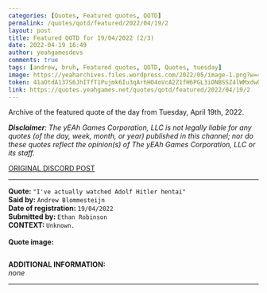 ```yaml
---
categories: [Quotes, Featured quotes, QOTD]
permalink: /quotes/qotd/featured/2022/04/19/2
layout: post
title: Featured QOTD for 19/04/2022 (2/3)
date: 2022-04-19 16:49
author: yeahgamesdevs
comments: true
tags: [andrew, bruh, Featured quotes, QOTD, Quotes, tuesday]
image: https://yeaharchives.files.wordpress.com/2022/05/image-1.png?w=411
token: 41aOtdA137S6JhITfT1Pujmk6Iu3qArhHO4oVcA2Z1fH6PGL3iONBSSZ4lWMxdwG4TPuXg2Hrujn8aoAsSu5hSc1dI8miroOm9Fj7BaGAm2XAVZsGLPsDcN4kng5Elib6w0jy7h5Zn0B
link: https://quotes.yeahgames.net/quotes/qotd/featured/2022/04/19/2
---
```

<!-- wp:paragraph -->
<p>Archive of the featured quote of the day from Tuesday, April 19th, 2022. </p>
<!-- /wp:paragraph -->

<!-- wp:paragraph -->
<p><em><strong>Disclaimer</strong>: The yEAh Games Corporation, LLC is not legally liable for any quotes (of the day, week, month, or year) published in this channel; nor do these quotes reflect the opinion(s) of The yEAh Games Corporation, LLC or its staff.</em><a href="https://cdn.discordapp.com/attachments/958100064079839303/964566123628609628/unknown.png"></a></p>
<!-- /wp:paragraph -->

<!-- wp:buttons {"layout":{"type":"flex","justifyContent":"left"}} -->
<div class="wp-block-buttons"><!-- wp:button {"textColor":"vivid-cyan-blue","align":"center","style":{"border":{"radius":"18px"}},"className":"is-style-fill"} -->
<div class="wp-block-button aligncenter is-style-fill"><a class="wp-block-button__link has-vivid-cyan-blue-color has-text-color wp-element-button" href="https://discord.com/channels/887052880782176266/958100064079839303/966116982686634064" style="border-radius:18px;">ORIGINAL DISCORD POST</a></div>
<!-- /wp:button --></div>
<!-- /wp:buttons -->

<!-- wp:separator {"align":"center","className":"is-style-wide"} -->
<hr class="wp-block-separator aligncenter has-alpha-channel-opacity is-style-wide" />
<!-- /wp:separator -->

<!-- wp:paragraph -->
<p><strong>Quote: </strong><code>"I've actually watched Adolf Hitler hentai"</code><br><strong>Said by: </strong><code>Andrew Blommesteijn</code><br><strong>Date of registration: </strong><code>19/04/2022</code> <br><strong>Submitted by: </strong><code>Ethan Robinson</code><br><strong>CONTEXT: </strong><code>Unknown.</code><br><br><strong>Quote image:</strong></p>
<!-- /wp:paragraph -->

<!-- wp:image {"id":418,"sizeSlug":"large","linkDestination":"none"} -->
<figure class="wp-block-image size-large"><img src="https://yeaharchives.files.wordpress.com/2022/05/image-1.png?w=411" alt="" class="wp-image-418" /></figure>
<!-- /wp:image -->

<!-- wp:paragraph -->
<p><strong>ADDITIONAL INFORMATION:</strong><br><em>none</em></p>
<!-- /wp:paragraph -->

<!-- wp:separator {"className":"is-style-wide"} -->
<hr class="wp-block-separator has-alpha-channel-opacity is-style-wide" />
<!-- /wp:separator -->
